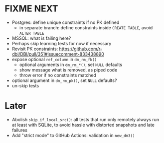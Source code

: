 # FIXME NEXT

- Postgres: define unique constraints if no PK defined
    - in separate branch: define constraints inside `CREATE TABLE`, avoid `ALTER TABLE`
- MSSQL: what is failing here?
- Perhaps skip learning tests for now if necessary
- Revisit PK constraints: https://github.com/r-dbi/DBI/pull/351#issuecomment-833438890
- expose optional `ref_column` in `dm_rm_fk()`
    - optional arguments in `dm_rm_*()`, set `NULL` defaults
    - show message what is removed, as piped code
    - throw error if no constraints matched
- optional argument in `dm_rm_pk()`, set `NULL` defaults?
- un-skip tests

# Later

- Abolish `skip_if_local_src()`: all tests that run only remotely always run at least with SQLite, to avoid hassle with distorted snapshots and late failures
- Add "strict mode" to GitHub Actions: validation in `new_dm3()`
